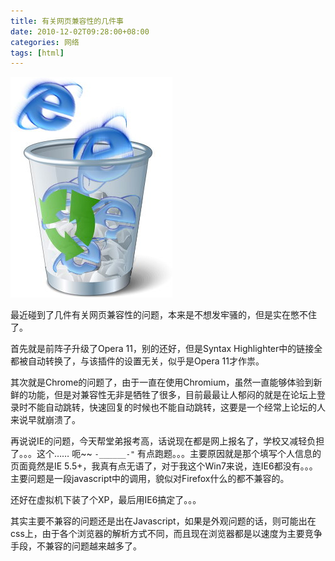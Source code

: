 ```yaml
---
title: 有关网页兼容性的几件事
date: 2010-12-02T09:28:00+08:00
categories: 网络
tags: [html]
---
```


![](/uploads/2010/12/ie6-trash.jpg)

最近碰到了几件有关网页兼容性的问题，本来是不想发牢骚的，但是实在憋不住了。

首先就是前阵子升级了Opera 11，别的还好，但是Syntax Highlighter中的链接全都被自动转换了，与该插件的设置无关，似乎是Opera 11才作祟。<!--more-->

其次就是Chrome的问题了，由于一直在使用Chromium，虽然一直能够体验到新鲜的功能，但是对兼容性无非是牺牲了很多，目前最最让人郁闷的就是在论坛上登录时不能自动跳转，快速回复的时候也不能自动跳转，这要是一个经常上论坛的人来说早就崩溃了。

再说说IE的问题，今天帮堂弟报考高，话说现在都是网上报名了，学校又减轻负担了。。。这个…… 呃~~ `-______-"` 有点跑题。。。主要原因就是那个填写个人信息的页面竟然是IE 5.5+，我真有点无语了，对于我这个Win7来说，连IE6都没有。。。主要问题是一段javascript中的调用，貌似对Firefox什么的都不兼容的。

还好在虚拟机下装了个XP，最后用IE6搞定了。。。

其实主要不兼容的问题还是出在Javascript，如果是外观问题的话，则可能出在css上，由于各个浏览器的解析方式不同，而且现在浏览器都是以速度为主要竞争手段，不兼容的问题越来越多了。
